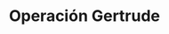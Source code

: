 ﻿---
title: "Operación Gertrude"
permalink: periodes_979.html
layout: periode
dataInici: 1942
dataFi: 1943
sidebar: periodes
pares:
  - id: 679
    title: "Historia Alternativa"

fills:
jocsPrincipals:
  - title: "Operation Gertrud: The German invasion of Turkey"
    bggId: 182403
    dataInici: 
    dataFi: 

jocsEscenaris:
jocsEpoca:
jocsEpocaEscenaris:
---
